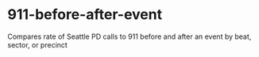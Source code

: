 # 911-before-after-event
Compares rate of Seattle PD calls to 911 before and after an event by beat, sector, or precinct
